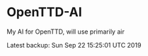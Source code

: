 # OpenTTD-AI
My AI for OpenTTD, will use primarily air

Latest backup: Sun Sep 22 15:25:01 UTC 2019
